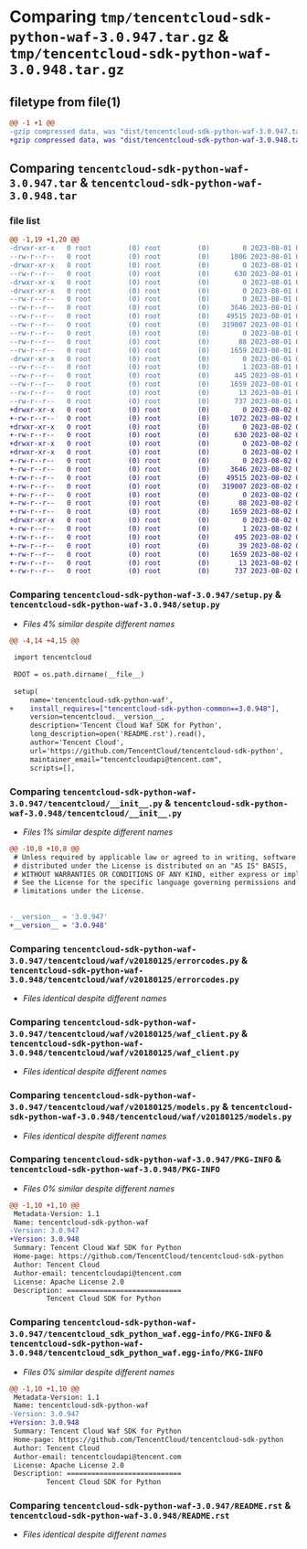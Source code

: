 # Comparing `tmp/tencentcloud-sdk-python-waf-3.0.947.tar.gz` & `tmp/tencentcloud-sdk-python-waf-3.0.948.tar.gz`

## filetype from file(1)

```diff
@@ -1 +1 @@
-gzip compressed data, was "dist/tencentcloud-sdk-python-waf-3.0.947.tar", last modified: Tue Aug  1 01:00:12 2023, max compression
+gzip compressed data, was "dist/tencentcloud-sdk-python-waf-3.0.948.tar", last modified: Wed Aug  2 00:41:38 2023, max compression
```

## Comparing `tencentcloud-sdk-python-waf-3.0.947.tar` & `tencentcloud-sdk-python-waf-3.0.948.tar`

### file list

```diff
@@ -1,19 +1,20 @@
-drwxr-xr-x   0 root         (0) root         (0)        0 2023-08-01 01:00:12.000000 tencentcloud-sdk-python-waf-3.0.947/
--rw-r--r--   0 root         (0) root         (0)     1006 2023-08-01 01:00:12.000000 tencentcloud-sdk-python-waf-3.0.947/setup.py
-drwxr-xr-x   0 root         (0) root         (0)        0 2023-08-01 01:00:12.000000 tencentcloud-sdk-python-waf-3.0.947/tencentcloud/
--rw-r--r--   0 root         (0) root         (0)      630 2023-08-01 01:00:12.000000 tencentcloud-sdk-python-waf-3.0.947/tencentcloud/__init__.py
-drwxr-xr-x   0 root         (0) root         (0)        0 2023-08-01 01:00:12.000000 tencentcloud-sdk-python-waf-3.0.947/tencentcloud/waf/
-drwxr-xr-x   0 root         (0) root         (0)        0 2023-08-01 01:00:12.000000 tencentcloud-sdk-python-waf-3.0.947/tencentcloud/waf/v20180125/
--rw-r--r--   0 root         (0) root         (0)        0 2023-08-01 01:00:12.000000 tencentcloud-sdk-python-waf-3.0.947/tencentcloud/waf/v20180125/__init__.py
--rw-r--r--   0 root         (0) root         (0)     3646 2023-08-01 01:00:12.000000 tencentcloud-sdk-python-waf-3.0.947/tencentcloud/waf/v20180125/errorcodes.py
--rw-r--r--   0 root         (0) root         (0)    49515 2023-08-01 01:00:12.000000 tencentcloud-sdk-python-waf-3.0.947/tencentcloud/waf/v20180125/waf_client.py
--rw-r--r--   0 root         (0) root         (0)   319007 2023-08-01 01:00:12.000000 tencentcloud-sdk-python-waf-3.0.947/tencentcloud/waf/v20180125/models.py
--rw-r--r--   0 root         (0) root         (0)        0 2023-08-01 01:00:12.000000 tencentcloud-sdk-python-waf-3.0.947/tencentcloud/waf/__init__.py
--rw-r--r--   0 root         (0) root         (0)       88 2023-08-01 01:00:12.000000 tencentcloud-sdk-python-waf-3.0.947/setup.cfg
--rw-r--r--   0 root         (0) root         (0)     1659 2023-08-01 01:00:12.000000 tencentcloud-sdk-python-waf-3.0.947/PKG-INFO
-drwxr-xr-x   0 root         (0) root         (0)        0 2023-08-01 01:00:12.000000 tencentcloud-sdk-python-waf-3.0.947/tencentcloud_sdk_python_waf.egg-info/
--rw-r--r--   0 root         (0) root         (0)        1 2023-08-01 01:00:12.000000 tencentcloud-sdk-python-waf-3.0.947/tencentcloud_sdk_python_waf.egg-info/dependency_links.txt
--rw-r--r--   0 root         (0) root         (0)      445 2023-08-01 01:00:12.000000 tencentcloud-sdk-python-waf-3.0.947/tencentcloud_sdk_python_waf.egg-info/SOURCES.txt
--rw-r--r--   0 root         (0) root         (0)     1659 2023-08-01 01:00:12.000000 tencentcloud-sdk-python-waf-3.0.947/tencentcloud_sdk_python_waf.egg-info/PKG-INFO
--rw-r--r--   0 root         (0) root         (0)       13 2023-08-01 01:00:12.000000 tencentcloud-sdk-python-waf-3.0.947/tencentcloud_sdk_python_waf.egg-info/top_level.txt
--rw-r--r--   0 root         (0) root         (0)      737 2023-08-01 01:00:12.000000 tencentcloud-sdk-python-waf-3.0.947/README.rst
+drwxr-xr-x   0 root         (0) root         (0)        0 2023-08-02 00:41:38.000000 tencentcloud-sdk-python-waf-3.0.948/
+-rw-r--r--   0 root         (0) root         (0)     1072 2023-08-02 00:41:38.000000 tencentcloud-sdk-python-waf-3.0.948/setup.py
+drwxr-xr-x   0 root         (0) root         (0)        0 2023-08-02 00:41:38.000000 tencentcloud-sdk-python-waf-3.0.948/tencentcloud/
+-rw-r--r--   0 root         (0) root         (0)      630 2023-08-02 00:41:38.000000 tencentcloud-sdk-python-waf-3.0.948/tencentcloud/__init__.py
+drwxr-xr-x   0 root         (0) root         (0)        0 2023-08-02 00:41:38.000000 tencentcloud-sdk-python-waf-3.0.948/tencentcloud/waf/
+drwxr-xr-x   0 root         (0) root         (0)        0 2023-08-02 00:41:38.000000 tencentcloud-sdk-python-waf-3.0.948/tencentcloud/waf/v20180125/
+-rw-r--r--   0 root         (0) root         (0)        0 2023-08-02 00:41:38.000000 tencentcloud-sdk-python-waf-3.0.948/tencentcloud/waf/v20180125/__init__.py
+-rw-r--r--   0 root         (0) root         (0)     3646 2023-08-02 00:41:38.000000 tencentcloud-sdk-python-waf-3.0.948/tencentcloud/waf/v20180125/errorcodes.py
+-rw-r--r--   0 root         (0) root         (0)    49515 2023-08-02 00:41:38.000000 tencentcloud-sdk-python-waf-3.0.948/tencentcloud/waf/v20180125/waf_client.py
+-rw-r--r--   0 root         (0) root         (0)   319007 2023-08-02 00:41:38.000000 tencentcloud-sdk-python-waf-3.0.948/tencentcloud/waf/v20180125/models.py
+-rw-r--r--   0 root         (0) root         (0)        0 2023-08-02 00:41:38.000000 tencentcloud-sdk-python-waf-3.0.948/tencentcloud/waf/__init__.py
+-rw-r--r--   0 root         (0) root         (0)       88 2023-08-02 00:41:38.000000 tencentcloud-sdk-python-waf-3.0.948/setup.cfg
+-rw-r--r--   0 root         (0) root         (0)     1659 2023-08-02 00:41:38.000000 tencentcloud-sdk-python-waf-3.0.948/PKG-INFO
+drwxr-xr-x   0 root         (0) root         (0)        0 2023-08-02 00:41:38.000000 tencentcloud-sdk-python-waf-3.0.948/tencentcloud_sdk_python_waf.egg-info/
+-rw-r--r--   0 root         (0) root         (0)        1 2023-08-02 00:41:38.000000 tencentcloud-sdk-python-waf-3.0.948/tencentcloud_sdk_python_waf.egg-info/dependency_links.txt
+-rw-r--r--   0 root         (0) root         (0)      495 2023-08-02 00:41:38.000000 tencentcloud-sdk-python-waf-3.0.948/tencentcloud_sdk_python_waf.egg-info/SOURCES.txt
+-rw-r--r--   0 root         (0) root         (0)       39 2023-08-02 00:41:38.000000 tencentcloud-sdk-python-waf-3.0.948/tencentcloud_sdk_python_waf.egg-info/requires.txt
+-rw-r--r--   0 root         (0) root         (0)     1659 2023-08-02 00:41:38.000000 tencentcloud-sdk-python-waf-3.0.948/tencentcloud_sdk_python_waf.egg-info/PKG-INFO
+-rw-r--r--   0 root         (0) root         (0)       13 2023-08-02 00:41:38.000000 tencentcloud-sdk-python-waf-3.0.948/tencentcloud_sdk_python_waf.egg-info/top_level.txt
+-rw-r--r--   0 root         (0) root         (0)      737 2023-08-02 00:41:38.000000 tencentcloud-sdk-python-waf-3.0.948/README.rst
```

### Comparing `tencentcloud-sdk-python-waf-3.0.947/setup.py` & `tencentcloud-sdk-python-waf-3.0.948/setup.py`

 * *Files 4% similar despite different names*

```diff
@@ -4,14 +4,15 @@
 
 import tencentcloud
 
 ROOT = os.path.dirname(__file__)
 
 setup(
     name='tencentcloud-sdk-python-waf',
+    install_requires=["tencentcloud-sdk-python-common==3.0.948"],
     version=tencentcloud.__version__,
     description='Tencent Cloud Waf SDK for Python',
     long_description=open('README.rst').read(),
     author='Tencent Cloud',
     url='https://github.com/TencentCloud/tencentcloud-sdk-python',
     maintainer_email="tencentcloudapi@tencent.com",
     scripts=[],
```

### Comparing `tencentcloud-sdk-python-waf-3.0.947/tencentcloud/__init__.py` & `tencentcloud-sdk-python-waf-3.0.948/tencentcloud/__init__.py`

 * *Files 1% similar despite different names*

```diff
@@ -10,8 +10,8 @@
 # Unless required by applicable law or agreed to in writing, software
 # distributed under the License is distributed on an "AS IS" BASIS,
 # WITHOUT WARRANTIES OR CONDITIONS OF ANY KIND, either express or implied.
 # See the License for the specific language governing permissions and
 # limitations under the License.
 
 
-__version__ = '3.0.947'
+__version__ = '3.0.948'
```

### Comparing `tencentcloud-sdk-python-waf-3.0.947/tencentcloud/waf/v20180125/errorcodes.py` & `tencentcloud-sdk-python-waf-3.0.948/tencentcloud/waf/v20180125/errorcodes.py`

 * *Files identical despite different names*

### Comparing `tencentcloud-sdk-python-waf-3.0.947/tencentcloud/waf/v20180125/waf_client.py` & `tencentcloud-sdk-python-waf-3.0.948/tencentcloud/waf/v20180125/waf_client.py`

 * *Files identical despite different names*

### Comparing `tencentcloud-sdk-python-waf-3.0.947/tencentcloud/waf/v20180125/models.py` & `tencentcloud-sdk-python-waf-3.0.948/tencentcloud/waf/v20180125/models.py`

 * *Files identical despite different names*

### Comparing `tencentcloud-sdk-python-waf-3.0.947/PKG-INFO` & `tencentcloud-sdk-python-waf-3.0.948/PKG-INFO`

 * *Files 0% similar despite different names*

```diff
@@ -1,10 +1,10 @@
 Metadata-Version: 1.1
 Name: tencentcloud-sdk-python-waf
-Version: 3.0.947
+Version: 3.0.948
 Summary: Tencent Cloud Waf SDK for Python
 Home-page: https://github.com/TencentCloud/tencentcloud-sdk-python
 Author: Tencent Cloud
 Author-email: tencentcloudapi@tencent.com
 License: Apache License 2.0
 Description: ============================
         Tencent Cloud SDK for Python
```

### Comparing `tencentcloud-sdk-python-waf-3.0.947/tencentcloud_sdk_python_waf.egg-info/PKG-INFO` & `tencentcloud-sdk-python-waf-3.0.948/tencentcloud_sdk_python_waf.egg-info/PKG-INFO`

 * *Files 0% similar despite different names*

```diff
@@ -1,10 +1,10 @@
 Metadata-Version: 1.1
 Name: tencentcloud-sdk-python-waf
-Version: 3.0.947
+Version: 3.0.948
 Summary: Tencent Cloud Waf SDK for Python
 Home-page: https://github.com/TencentCloud/tencentcloud-sdk-python
 Author: Tencent Cloud
 Author-email: tencentcloudapi@tencent.com
 License: Apache License 2.0
 Description: ============================
         Tencent Cloud SDK for Python
```

### Comparing `tencentcloud-sdk-python-waf-3.0.947/README.rst` & `tencentcloud-sdk-python-waf-3.0.948/README.rst`

 * *Files identical despite different names*

